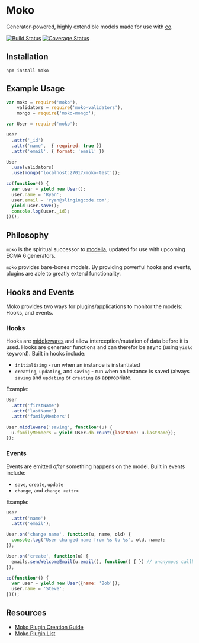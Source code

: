# Moko

Generator-powered, highly extendible models made for use with
[co](https://github.com/visionmedia/co).

[![Build Status](https://api.travis-ci.org/MokoJs/moko.png)](http://travis-ci.org/MokoJs/moko)
[![Coverage Status](https://coveralls.io/repos/MokoJs/moko/badge.png)](https://coveralls.io/r/MokoJs/moko)


## Installation

```
npm install moko
```

## Example Usage

```js
var moko = require('moko'),
    validators = require('moko-validators'),
    mongo = require('moko-mongo');

var User = require('moko');

User
  .attr('_id')
  .attr('name',  { required: true })
  .attr('email', { format: 'email' })

User
  .use(validators)
  .use(mongo('localhost:27017/moko-test'));

co(function*() {
  var user = yield new User();
  user.name = 'Ryan';
  user.email = 'ryan@slingingcode.com';
  yield user.save();
  console.log(user._id);
})();

```

## Philosophy

`moko` is the spiritual successor to
[modella](http://github.com/modella/modella), updated for use with upcoming ECMA
6 generators.

`moko` provides bare-bones models. By providing powerful hooks and events,
plugins are able to greatly extend functionality.

## Hooks and Events

Moko provides two ways for plugins/applications to monitor the models: Hooks,
and events.

### Hooks

Hooks are [middlewares](http://github.com/rschmukler/co-middleware)
and allow interception/mutation of data before it is used. Hooks are generator 
functions and can therefor be async (using `yield` keyword). Built in hooks
include:

- `initializing` - run when an instance is instantiated
- `creating`, `updating`, and `saving` - run when an instance is saved (always
  `saving` and `updating` or `creating` as appropriate.

Example:

```js
User
  .attr('firstName')
  .attr('lastName')
  .attr('familyMembers')

User.middleware('saving', function*(u) {
  u.familyMembers = yield User.db.count({lastName: u.lastName});
});
```


### Events

Events are emitted *after* something happens on the model. Built in events
include:

- `save`, `create`, `update`
- `change`, and `change <attr>`

Example:

```js
User
  .attr('name')
  .attr('email');

User.on('change name', function(u, name, old) {
  console.log("User changed name from %s to %s", old, name);
});

User.on('create', function(u) {
  emails.sendWelcomeEmail(u.email(), function() { }) // anonymous callback fn
});

co(function*() {
  var user = yield new User({name: 'Bob'});
  user.name = 'Steve';
})();
```

## Resources

- [Moko Plugin Creation
  Guide](https://github.com/MokoJs/moko/wiki/Moko-Plugin-Creation-Guide)
- [Moko Plugin List](https://github.com/MokoJs/moko/wiki/Moko-Plugin-List)
